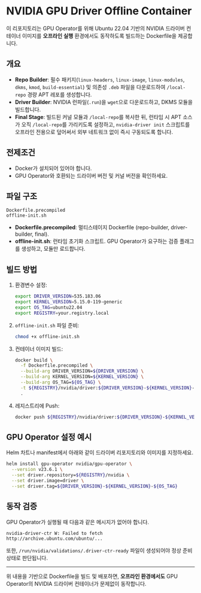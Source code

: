 # NVIDIA GPU Driver Offline Container

이 리포지토리는 GPU Operator를 위해 Ubuntu 22.04 기반의 NVIDIA 드라이버 컨테이너 이미지를 **오프라인 실행** 환경에서도 동작하도록 빌드하는 Dockerfile을 제공합니다.

## 개요

- **Repo Builder**: 필수 패키지(`linux-headers`, `linux-image`, `linux-modules`, `dkms`, `kmod`, `build-essential`) 및 의존성 `.deb` 파일을 다운로드하여 `/local-repo` 경량 APT 레포를 생성합니다.
- **Driver Builder**: NVIDIA 런파일(`.run`)을 `wget`으로 다운로드하고, DKMS 모듈을 빌드합니다.
- **Final Stage**: 빌드된 커널 모듈과 `/local-repo`를 복사한 뒤, 런타임 시 APT 소스가 오직 `/local-repo`를 가리키도록 설정하고, `nvidia-driver init` 스크립트를 오프라인 전용으로 덮어써서 외부 네트워크 없이 즉시 구동되도록 합니다.

## 전제조건

- Docker가 설치되어 있어야 합니다.
- GPU Operator와 호환되는 드라이버 버전 및 커널 버전을 확인하세요.

## 파일 구조

```text
Dockerfile.precompiled
offline-init.sh
```  

- **Dockerfile.precompiled**: 멀티스테이지 Dockerfile (repo-builder, driver-builder, final).
- **offline-init.sh**: 런타임 초기화 스크립트. GPU Operator가 요구하는 검증 플래그를 생성하고, 모듈만 로드합니다.

## 빌드 방법

1. 환경변수 설정:
   ```bash
   export DRIVER_VERSION=535.183.06
   export KERNEL_VERSION=5.15.0-119-generic
   export OS_TAG=ubuntu22.04
   export REGISTRY=your.registry.local
   ```

2. `offline-init.sh` 파일 준비:
   ```bash
   chmod +x offline-init.sh
   ```

3. 컨테이너 이미지 빌드:
   ```bash
   docker build \
     -f Dockerfile.precompiled \
     --build-arg DRIVER_VERSION=${DRIVER_VERSION} \
     --build-arg KERNEL_VERSION=${KERNEL_VERSION} \
     --build-arg OS_TAG=${OS_TAG} \
     -t ${REGISTRY}/nvidia/driver:${DRIVER_VERSION}-${KERNEL_VERSION}-${OS_TAG} \
     .
   ```

4. 레지스트리에 Push:
   ```bash
   docker push ${REGISTRY}/nvidia/driver:${DRIVER_VERSION}-${KERNEL_VERSION}-${OS_TAG}
   ```

## GPU Operator 설정 예시

Helm 차트나 manifest에서 아래와 같이 드라이버 리포지토리와 이미지를 지정하세요.

```bash
helm install gpu-operator nvidia/gpu-operator \
  --version v23.6.1 \
  --set driver.repository=${REGISTRY}/nvidia \
  --set driver.image=driver \
  --set driver.tag=${DRIVER_VERSION}-${KERNEL_VERSION}-${OS_TAG}
```

## 동작 검증

GPU Operator가 실행될 때 다음과 같은 메시지가 없어야 합니다.

```
nvidia-driver-ctr W: Failed to fetch http://archive.ubuntu.com/ubuntu/...
```

또한, `/run/nvidia/validations/.driver-ctr-ready` 파일이 생성되어야 정상 준비 상태로 판단됩니다.

---

위 내용을 기반으로 Dockerfile을 빌드 및 배포하면, **오프라인 환경에서도** GPU Operator의 NVIDIA 드라이버 컨테이너가 문제없이 동작합니다.


